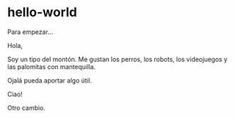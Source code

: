 # hello-world
Para empezar...

Hola,

Soy un tipo del montón. Me gustan los perros, los robots, los videojuegos y las palomitas con mantequilla.

Ojalá pueda aportar algo útil.

Ciao!



Otro cambio.
